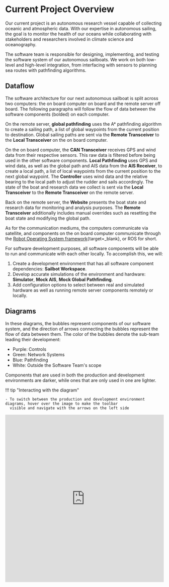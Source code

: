 # Current Project Overview

Our current project is an autonomous research vessel capable of collecting oceanic and atmospheric data. With our
expertise in autonomous sailing, the goal is to monitor the health of our oceans while collaborating with stakeholders
and researchers involved in climate science and oceanography.

The software team is responsible for designing, implementing, and testing the software system of our autonomous sailboats.
We work on both low-level and high-level integration, from interfacing with sensors to planning sea routes with pathfinding
algorithms.

## Dataflow

The software architecture for our next autonomous sailboat is split across two computers: the on board computer on board
and the remote server off board. The following paragraphs will follow the flow of data between the software components
(bolded) on each computer.

On the remote server, **global pathfinding** uses the A* pathfinding algorithm to create a sailing path, a list of global
waypoints from the current position to destination. Global sailing paths are sent via the **Remote Transceiver** to the
**Local Transceiver** on the on board computer.

On the on board computer, the **CAN Transceiver** receives GPS and wind data from their respective sensors. This raw data
is filtered before being used in the other software components. **Local Pathfinding** uses GPS and wind data, as well as
the global path and AIS data from the **AIS Receiver**, to create a local path, a list of local waypoints from the current
position to the next global waypoint. The **Controller** uses wind data and the relative bearing to the local path to adjust
the rudder and sails accordingly. The state of the boat and research data we collect is sent via the **Local Transceiver**
to the **Remote Transceiver** on the remote server.

Back on the remote server, the **Website** presents the boat state and research data for monitoring and analysis purposes.
The **Remote Transceiver** additionally includes manual overrides such as resetting the boat state and modifying the global
path.

As for the communication mediums, the computers communicate via satellite, and components on the on board computer communicate
through the [Robot Operating System framework](../reference/ros.md){target=_blank}, or ROS for short.

For software development purposes, all software components will be able to run and communicate with each other locally.
To accomplish this, we will:

1. Create a development environment that has all software component dependencies: **Sailbot Workspace**.
2. Develop accurate simulations of the environment and hardware: **Simulator**, **Mock AIS**, **Mock Global Pathfinding**.
3. Add configuration options to select between real and simulated hardware as well as running remote server components
   remotely or locally.

## Diagrams

In these diagrams, the bubbles represent components of our software system, and the direction of arrows connecting the
bubbles represent the flow of data between them. The color of the bubbles denote the sub-team leading their development:

- Purple: Controls
- Green: Network Systems
- Blue: Pathfinding
- White: Outside the Software Team's scope

Components that are used in both the production and development environments are darker,
while ones that are only used in one are lighter.

!!! tip "Interacting with the diagram"

    - To switch between the production and development environment diagrams, hover over the image to make the toolbar
      visible and navigate with the arrows on the left side

<!-- This was generated by going to the source, selecting File > Embed > iFrame, and deselecting Layers, Tags, and Edit -->
<!-- Source: https://drive.google.com/file/d/1_qC245vcXXuB69TLDhcfBPzdc10g7hwi/view?usp=sharing -->
<iframe frameborder="0" style="width:100%;height:533px;" src="https://viewer.diagrams.net/?highlight=0000ff&nav=1&title=SOFT%20Architecture%20Diagram#Uhttps%3A%2F%2Fdrive.google.com%2Fuc%3Fid%3D1_qC245vcXXuB69TLDhcfBPzdc10g7hwi%26export%3Ddownload"></iframe>
